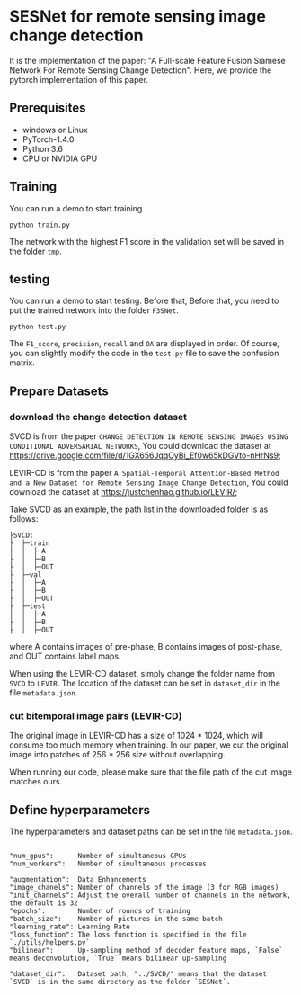# SESNet for remote sensing image change detection

It is the implementation of the paper: "A Full-scale Feature Fusion Siamese Network For Remote Sensing Change Detection". Here, we provide the pytorch implementation of this paper.


## Prerequisites

- windows or Linux 
- PyTorch-1.4.0
- Python 3.6
- CPU or NVIDIA GPU

## Training

You can run a demo to start training.

```
python train.py
```

The network with the highest F1 score in the validation set will be saved in the folder `tmp`.

## testing

You can run a demo to start testing. Before that, Before that, you need to put the trained network into the folder `F3SNet`.
```
python test.py
```

The `F1_score`, `precision`, `recall` and `OA` are displayed in order.
Of course, you can slightly modify the code in the `test.py` file to save the confusion matrix.

## Prepare Datasets

### download the change detection dataset

SVCD is from the paper `CHANGE DETECTION IN REMOTE SENSING IMAGES USING CONDITIONAL ADVERSARIAL NETWORKS`, You could download the dataset at https://drive.google.com/file/d/1GX656JqqOyBi_Ef0w65kDGVto-nHrNs9;

LEVIR-CD is from the paper `A Spatial-Temporal Attention-Based Method and a New Dataset for Remote Sensing Image Change Detection`, You could download the dataset at https://justchenhao.github.io/LEVIR/;

Take SVCD as an example, the path list in the downloaded folder is as follows:

```
├SVCD:
├  ├─train
├  │  ├─A
├  │  ├─B
├  │  ├─OUT
├  ├─val
├  │  ├─A
├  │  ├─B
├  │  ├─OUT
├  ├─test
├  │  ├─A
├  │  ├─B
├  │  ├─OUT
```

where A contains images of pre-phase, B contains images of post-phase, and OUT contains label maps.

When using the LEVIR-CD dataset, simply change the folder name from `SVCD` to `LEVIR`. The location of the dataset can be set in `dataset_dir` in the file `metadata.json`.

### cut bitemporal image pairs (LEVIR-CD)

The original image in LEVIR-CD has a size of 1024 * 1024, which will consume too much memory when training. In our paper, we cut the original image into patches of 256 * 256 size without overlapping.

When running our code, please make sure that the file path of the cut image matches ours.

## Define hyperparameters

The hyperparameters and dataset paths can be set in the file `metadata.json`.

```

"num_gpus":      Number of simultaneous GPUs
"num_workers":   Number of simultaneous processes

"augmentation":  Data Enhancements
"image_chanels": Number of channels of the image (3 for RGB images)
"init_channels": Adjust the overall number of channels in the network, the default is 32
"epochs":        Number of rounds of training
"batch_size":    Number of pictures in the same batch
"learning_rate": Learning Rate
"loss_function": The loss function is specified in the file `./utils/helpers.py`
"bilinear":      Up-sampling method of decoder feature maps, `False` means deconvolution, `True` means bilinear up-sampling

"dataset_dir":   Dataset path, "../SVCD/" means that the dataset `SVCD` is in the same directory as the folder `SESNet`.

```